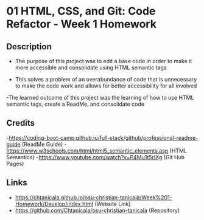 # 01 HTML, CSS, and Git: Code Refactor - Week 1 Homework

## Description
- The purpose of this project was to edit a base code in order to make it more accessible and consolidate using HTML semantic tags

- This solves a problem of an overabundance of code that is unnecessary to make the code work and allows for better accessibliity for all involved

-The learned outcome of this project was the learning of how to use HTML semantic tags, create a ReadMe, and consolidate code

## Credits
-https://coding-boot-camp.github.io/full-stack/github/professional-readme-guide (ReadMe Guide)
-https://www.w3schools.com/html/html5_semantic_elements.asp (HTML Semantics)
-https://www.youtube.com/watch?v=P4Mu1t5rIXg (Git Hub Pages)

## Links
- https://chtanicala.github.io/osu-christian-tanicala/Week%201-Homework/Develop/index.html (Website Link)
- https://github.com/Chtanicala/osu-christian-tanicala (Repository)